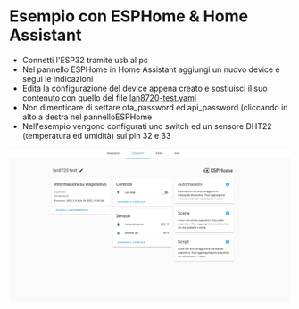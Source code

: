 Esempio con ESPHome & Home Assistant
===

* Connetti l'ESP32 tramite usb al pc
* Nel pannello ESPHome in Home Assistant aggiungi un nuovo device e segui le indicazioni
* Edita la configurazione del device appena creato e sostiuisci il suo contenuto con quello del file [lan8720-test.yaml](./lan8720-test.yaml)
* Non dimenticare di settare ota_password ed api_password (cliccando in alto a destra nel pannelloESPHome
* Nell'esempio vengono configurati uno switch ed un sensore DHT22 (temperatura ed umidità) sui pin 32 e 33

<img src="ESPHome-device.jpg" width="800">

